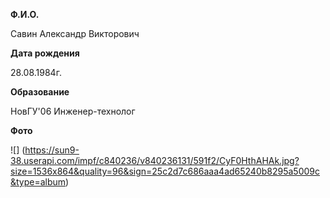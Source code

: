 **Ф.И.О.**

Савин Александр Викторович

**Дата рождения**

28.08.1984г.

**Образование**

НовГУ'06 Инженер-технолог

**Фото**

![] (https://sun9-38.userapi.com/impf/c840236/v840236131/591f2/CyF0HthAHAk.jpg?size=1536x864&quality=96&sign=25c2d7c686aaa4ad65240b8295a5009c&type=album)